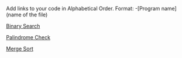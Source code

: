 Add links to your code in Alphabetical Order.
Format: -[Program name](name of the file)


[Binary Search](binary_search.js)

[Palindrome Check](Check_Palindrome.js)

[Merge Sort](Merge_Sort.js)
